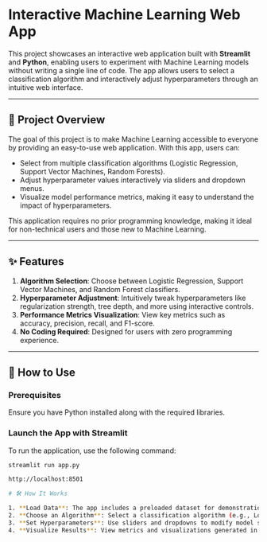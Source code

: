 # Interactive Machine Learning Web App

This project showcases an interactive web application built with **Streamlit** and **Python**, enabling users to experiment with Machine Learning models without writing a single line of code.
The app allows users to select a classification algorithm and interactively adjust hyperparameters through an intuitive web interface.

---

## 📜 Project Overview

The goal of this project is to make Machine Learning accessible to everyone by providing an easy-to-use web application. With this app, users can:

- Select from multiple classification algorithms (Logistic Regression, Support Vector Machines, Random Forests).
- Adjust hyperparameter values interactively via sliders and dropdown menus.
- Visualize model performance metrics, making it easy to understand the impact of hyperparameters.

This application requires no prior programming knowledge, making it ideal for non-technical users and those new to Machine Learning.

---

## ✨ Features

1. **Algorithm Selection**: Choose between Logistic Regression, Support Vector Machines, and Random Forest classifiers.
2. **Hyperparameter Adjustment**: Intuitively tweak hyperparameters like regularization strength, tree depth, and more using interactive controls.
3. **Performance Metrics Visualization**: View key metrics such as accuracy, precision, recall, and F1-score.
4. **No Coding Required**: Designed for users with zero programming experience.

---

## 🚀 How to Use

### Prerequisites
Ensure you have Python installed along with the required libraries.

### Launch the App with Streamlit

To run the application, use the following command:

```bash
streamlit run app.py

http://localhost:8501

# 🛠️ How It Works

1. **Load Data**: The app includes a preloaded dataset for demonstration purposes.
2. **Choose an Algorithm**: Select a classification algorithm (e.g., Logistic Regression, Random Forest).
3. **Set Hyperparameters**: Use sliders and dropdowns to modify model settings interactively.
4. **Visualize Results**: View metrics and visualizations generated in real-time based on your chosen settings.
